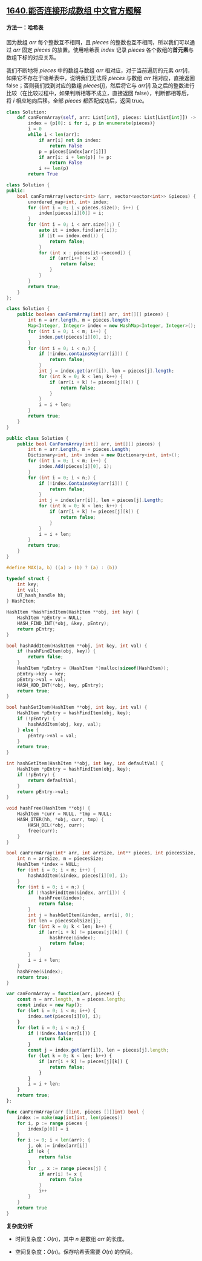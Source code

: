 ## [1640.能否连接形成数组 中文官方题解](https://leetcode.cn/problems/check-array-formation-through-concatenation/solutions/100000/neng-fou-lian-jie-xing-cheng-shu-zu-by-l-rnkn)

#### 方法一：哈希表

因为数组 $\textit{arr}$ 每个整数互不相同，且 $\textit{pieces}$ 的整数也互不相同，所以我们可以通过 $\textit{arr}$ 固定 $\textit{pieces}$ 的放置。使用哈希表 $\textit{index}$ 记录 $\textit{pieces}$ 各个数组的**首元素**与数组下标的对应关系。

我们不断地将 $\textit{pieces}$ 中的数组与数组 $\textit{arr}$ 相对应，对于当前遍历的元素 $\textit{arr}[i]$，如果它不存在于哈希表中，说明我们无法将 $\textit{pieces}$ 与数组 $\textit{arr}$ 相对应，直接返回 $\text{false}$；否则我们找到对应的数组 $\textit{pieces}[j]$，然后将它与 $\textit{arr}[i]$ 及之后的整数进行比较（在比较过程中，如果判断相等不成立，直接返回 $\text{false}$），判断都相等后，将 $i$ 相应地向后移。全部 $\textit{pieces}$ 都匹配成功后，返回 $\text{true}$。

```Python [sol1-Python3]
class Solution:
    def canFormArray(self, arr: List[int], pieces: List[List[int]]) -> bool:
        index = {p[0]: i for i, p in enumerate(pieces)}
        i = 0
        while i < len(arr):
            if arr[i] not in index:
                return False
            p = pieces[index[arr[i]]]
            if arr[i: i + len(p)] != p:
                return False
            i += len(p)
        return True
```

```C++ [sol1-C++]
class Solution {
public:
    bool canFormArray(vector<int> &arr, vector<vector<int>> &pieces) {
        unordered_map<int, int> index;
        for (int i = 0; i < pieces.size(); i++) {
            index[pieces[i][0]] = i;
        }
        for (int i = 0; i < arr.size();) {
            auto it = index.find(arr[i]);
            if (it == index.end()) {
                return false;
            }
            for (int x : pieces[it->second]) {
                if (arr[i++] != x) {
                    return false;
                }
            }
        }
        return true;
    }
};
```

```Java [sol1-Java]
class Solution {
    public boolean canFormArray(int[] arr, int[][] pieces) {
        int n = arr.length, m = pieces.length;
        Map<Integer, Integer> index = new HashMap<Integer, Integer>();
        for (int i = 0; i < m; i++) {
            index.put(pieces[i][0], i);
        }
        for (int i = 0; i < n;) {
            if (!index.containsKey(arr[i])) {
                return false;
            }
            int j = index.get(arr[i]), len = pieces[j].length;
            for (int k = 0; k < len; k++) {
                if (arr[i + k] != pieces[j][k]) {
                    return false;
                }
            }
            i = i + len;
        }
        return true;
    }
}
```

```C# [sol1-C#]
public class Solution {
    public bool CanFormArray(int[] arr, int[][] pieces) {
        int n = arr.Length, m = pieces.Length;
        Dictionary<int, int> index = new Dictionary<int, int>();
        for (int i = 0; i < m; i++) {
            index.Add(pieces[i][0], i);
        }
        for (int i = 0; i < n;) {
            if (!index.ContainsKey(arr[i])) {
                return false;
            }
            int j = index[arr[i]], len = pieces[j].Length;
            for (int k = 0; k < len; k++) {
                if (arr[i + k] != pieces[j][k]) {
                    return false;
                }
            }
            i = i + len;
        }
        return true;
    }
}
```

```C [sol1-C]
#define MAX(a, b) ((a) > (b) ? (a) : (b))

typedef struct {
    int key;
    int val;
    UT_hash_handle hh;
} HashItem; 

HashItem *hashFindItem(HashItem **obj, int key) {
    HashItem *pEntry = NULL;
    HASH_FIND_INT(*obj, &key, pEntry);
    return pEntry;
}

bool hashAddItem(HashItem **obj, int key, int val) {
    if (hashFindItem(obj, key)) {
        return false;
    }
    HashItem *pEntry = (HashItem *)malloc(sizeof(HashItem));
    pEntry->key = key;
    pEntry->val = val;
    HASH_ADD_INT(*obj, key, pEntry);
    return true;
}

bool hashSetItem(HashItem **obj, int key, int val) {
    HashItem *pEntry = hashFindItem(obj, key);
    if (!pEntry) {
        hashAddItem(obj, key, val);
    } else {
        pEntry->val = val;
    }
    return true;
}

int hashGetItem(HashItem **obj, int key, int defaultVal) {
    HashItem *pEntry = hashFindItem(obj, key);
    if (!pEntry) {
        return defaultVal;
    }
    return pEntry->val;
}

void hashFree(HashItem **obj) {
    HashItem *curr = NULL, *tmp = NULL;
    HASH_ITER(hh, *obj, curr, tmp) {
        HASH_DEL(*obj, curr);  
        free(curr);             
    }
}

bool canFormArray(int* arr, int arrSize, int** pieces, int piecesSize, int* piecesColSize){
    int n = arrSize, m = piecesSize;
    HashItem *index = NULL;
    for (int i = 0; i < m; i++) {
        hashAddItem(&index, pieces[i][0], i);
    }
    for (int i = 0; i < n;) {
        if (!hashFindItem(&index, arr[i])) {
            hashFree(&index);
            return false;
        }
        int j = hashGetItem(&index, arr[i], 0);
        int len = piecesColSize[j];
        for (int k = 0; k < len; k++) {
            if (arr[i + k] != pieces[j][k]) {
                hashFree(&index);
                return false;
            }
        }
        i = i + len;
    }
    hashFree(&index);
    return true;
}
```

```JavaScript [sol1-JavaScript]
var canFormArray = function(arr, pieces) {
    const n = arr.length, m = pieces.length;
    const index = new Map();
    for (let i = 0; i < m; i++) {
        index.set(pieces[i][0], i);
    }
    for (let i = 0; i < n;) {
        if (!index.has(arr[i])) {
            return false;
        }
        const j = index.get(arr[i]), len = pieces[j].length;
        for (let k = 0; k < len; k++) {
            if (arr[i + k] != pieces[j][k]) {
                return false;
            }
        }
        i = i + len;
    }
    return true;
};
```

```go [sol1-Golang]
func canFormArray(arr []int, pieces [][]int) bool {
    index := make(map[int]int, len(pieces))
    for i, p := range pieces {
        index[p[0]] = i
    }
    for i := 0; i < len(arr); {
        j, ok := index[arr[i]]
        if !ok {
            return false
        }
        for _, x := range pieces[j] {
            if arr[i] != x {
                return false
            }
            i++
        }
    }
    return true
}
```

**复杂度分析**

+ 时间复杂度：$O(n)$，其中 $n$ 是数组 $\textit{arr}$ 的长度。

+ 空间复杂度：$O(n)$。保存哈希表需要 $O(n)$ 的空间。